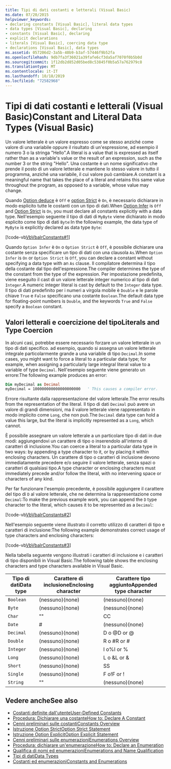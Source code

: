 ```yaml
---
title: Tipi di dati costanti e letterali (Visual Basic)
ms.date: 07/20/2015
helpviewer_keywords:
- declaring constants [Visual Basic], literal data types
- data types [Visual Basic], declaring
- constants [Visual Basic], declaring
- explicit declarations
- literals [Visual Basic], coercing data type
- declarations [Visual Basic], data types
ms.assetid: 057206d2-3a5b-40b9-b3af-57446f9b52fa
ms.openlocfilehash: 9db7fa3f36021a39fafe6cf3da5af7070f0b5b0d
ms.sourcegitcommit: 1f12db2d852d05bed8c53845f0b5a57a762979c8
ms.translationtype: MT
ms.contentlocale: it-IT
ms.lasthandoff: 10/18/2019
ms.locfileid: "72582968"
---
```

# <a name="constant-and-literal-data-types-visual-basic"></a><span data-ttu-id="0dc4f-102">Tipi di dati costanti e letterali (Visual Basic)</span><span class="sxs-lookup"><span data-stu-id="0dc4f-102">Constant and Literal Data Types (Visual Basic)</span></span>
<span data-ttu-id="0dc4f-103">Un valore letterale è un valore espresso come se stesso anziché come valore di una variabile oppure il risultato di un'espressione, ad esempio il numero 3 o la stringa "Hello".</span><span class="sxs-lookup"><span data-stu-id="0dc4f-103">A literal is a value that is expressed as itself rather than as a variable's value or the result of an expression, such as the number 3 or the string "Hello".</span></span> <span data-ttu-id="0dc4f-104">Una costante è un nome significativo che prende il posto di un valore letterale e mantiene lo stesso valore in tutto il programma, anziché una variabile, il cui valore può cambiare.</span><span class="sxs-lookup"><span data-stu-id="0dc4f-104">A constant is a meaningful name that takes the place of a literal and retains this same value throughout the program, as opposed to a variable, whose value may change.</span></span>  
  
 <span data-ttu-id="0dc4f-105">Quando [Option deduce](../../../../visual-basic/language-reference/statements/option-infer-statement.md) è `Off` e [option Strict](../../../../visual-basic/language-reference/statements/option-strict-statement.md) è `On`, è necessario dichiarare in modo esplicito tutte le costanti con un tipo di dati.</span><span class="sxs-lookup"><span data-stu-id="0dc4f-105">When [Option Infer](../../../../visual-basic/language-reference/statements/option-infer-statement.md) is `Off` and [Option Strict](../../../../visual-basic/language-reference/statements/option-strict-statement.md) is `On`, you must declare all constants explicitly with a data type.</span></span> <span data-ttu-id="0dc4f-106">Nell'esempio seguente il tipo di dati di `MyByte` viene dichiarato in modo esplicito come tipo di dati `Byte`:</span><span class="sxs-lookup"><span data-stu-id="0dc4f-106">In the following example, the data type of `MyByte` is explicitly declared as data type `Byte`:</span></span>  
  
 [!code-vb[VbVbalrConstants#1](~/samples/snippets/visualbasic/VS_Snippets_VBCSharp/VbVbalrConstants/VB/Class1.vb#1)]  
  
 <span data-ttu-id="0dc4f-107">Quando `Option Infer` è `On` o `Option Strict` è `Off`, è possibile dichiarare una costante senza specificare un tipo di dati con una clausola `As`.</span><span class="sxs-lookup"><span data-stu-id="0dc4f-107">When `Option Infer` is `On` or `Option Strict` is `Off`, you can declare a constant without specifying a data type with an `As` clause.</span></span> <span data-ttu-id="0dc4f-108">Il compilatore determina il tipo della costante dal tipo dell'espressione.</span><span class="sxs-lookup"><span data-stu-id="0dc4f-108">The compiler determines the type of the constant from the type of the expression.</span></span> <span data-ttu-id="0dc4f-109">Per impostazione predefinita, viene eseguito il cast di un valore letterale integer numerico al tipo di dati `Integer`.</span><span class="sxs-lookup"><span data-stu-id="0dc4f-109">A numeric integer literal is cast by default to the `Integer` data type.</span></span> <span data-ttu-id="0dc4f-110">Il tipo di dati predefinito per i numeri a virgola mobile è `Double` e le parole chiave `True` e `False` specificano una costante `Boolean`.</span><span class="sxs-lookup"><span data-stu-id="0dc4f-110">The default data type for floating-point numbers is `Double`, and the keywords `True` and `False` specify a `Boolean` constant.</span></span>  
  
## <a name="literals-and-type-coercion"></a><span data-ttu-id="0dc4f-111">Valori letterali e coercizione del tipo</span><span class="sxs-lookup"><span data-stu-id="0dc4f-111">Literals and Type Coercion</span></span>  
 <span data-ttu-id="0dc4f-112">In alcuni casi, potrebbe essere necessario forzare un valore letterale in un tipo di dati specifico. ad esempio, quando si assegna un valore letterale integrale particolarmente grande a una variabile di tipo `Decimal`.</span><span class="sxs-lookup"><span data-stu-id="0dc4f-112">In some cases, you might want to force a literal to a particular data type; for example, when assigning a particularly large integral literal value to a variable of type `Decimal`.</span></span> <span data-ttu-id="0dc4f-113">Nell'esempio seguente viene generato un errore:</span><span class="sxs-lookup"><span data-stu-id="0dc4f-113">The following example produces an error:</span></span>  
  
```vb  
Dim myDecimal as Decimal  
myDecimal = 100000000000000000000   ' This causes a compiler error.  
```  
  
 <span data-ttu-id="0dc4f-114">Errore risultante dalla rappresentazione del valore letterale.</span><span class="sxs-lookup"><span data-stu-id="0dc4f-114">The error results from the representation of the literal.</span></span> <span data-ttu-id="0dc4f-115">Il tipo di dati `Decimal` può avere un valore di grandi dimensioni, ma il valore letterale viene rappresentato in modo implicito come `Long`, che non può.</span><span class="sxs-lookup"><span data-stu-id="0dc4f-115">The `Decimal` data type can hold a value this large, but the literal is implicitly represented as a `Long`, which cannot.</span></span>  
  
 <span data-ttu-id="0dc4f-116">È possibile assegnare un valore letterale a un particolare tipo di dati in due modi: aggiungendovi un carattere di tipo o inserendolo all'interno di caratteri di inclusione.</span><span class="sxs-lookup"><span data-stu-id="0dc4f-116">You can coerce a literal to a particular data type in two ways: by appending a type character to it, or by placing it within enclosing characters.</span></span> <span data-ttu-id="0dc4f-117">Un carattere di tipo o caratteri di inclusione devono immediatamente precedere e/o seguire il valore letterale, senza spazi o caratteri di qualsiasi tipo.</span><span class="sxs-lookup"><span data-stu-id="0dc4f-117">A type character or enclosing characters must immediately precede and/or follow the literal, with no intervening space or characters of any kind.</span></span>  
  
 <span data-ttu-id="0dc4f-118">Per far funzionare l'esempio precedente, è possibile aggiungere il carattere del tipo di `D` al valore letterale, che ne determina la rappresentazione come `Decimal`:</span><span class="sxs-lookup"><span data-stu-id="0dc4f-118">To make the previous example work, you can append the `D` type character to the literal, which causes it to be represented as a `Decimal`:</span></span>  
  
 [!code-vb[VbVbalrConstants#2](~/samples/snippets/visualbasic/VS_Snippets_VBCSharp/VbVbalrConstants/VB/Class1.vb#2)]  
  
 <span data-ttu-id="0dc4f-119">Nell'esempio seguente viene illustrato il corretto utilizzo di caratteri di tipo e caratteri di inclusione:</span><span class="sxs-lookup"><span data-stu-id="0dc4f-119">The following example demonstrates correct usage of type characters and enclosing characters:</span></span>  
  
 [!code-vb[VbVbalrConstants#3](~/samples/snippets/visualbasic/VS_Snippets_VBCSharp/VbVbalrConstants/VB/Class1.vb#3)]  
  
 <span data-ttu-id="0dc4f-120">Nella tabella seguente vengono illustrati i caratteri di inclusione e i caratteri di tipo disponibili in Visual Basic.</span><span class="sxs-lookup"><span data-stu-id="0dc4f-120">The following table shows the enclosing characters and type characters available in Visual Basic.</span></span>  
  
|<span data-ttu-id="0dc4f-121">Tipo di dati</span><span class="sxs-lookup"><span data-stu-id="0dc4f-121">Data type</span></span>|<span data-ttu-id="0dc4f-122">Carattere di inclusione</span><span class="sxs-lookup"><span data-stu-id="0dc4f-122">Enclosing character</span></span>|<span data-ttu-id="0dc4f-123">Carattere tipo aggiunto</span><span class="sxs-lookup"><span data-stu-id="0dc4f-123">Appended type character</span></span>|  
|---|---|---|  
|`Boolean`|<span data-ttu-id="0dc4f-124">(nessuno)</span><span class="sxs-lookup"><span data-stu-id="0dc4f-124">(none)</span></span>|<span data-ttu-id="0dc4f-125">(nessuno)</span><span class="sxs-lookup"><span data-stu-id="0dc4f-125">(none)</span></span>|  
|`Byte`|<span data-ttu-id="0dc4f-126">(nessuno)</span><span class="sxs-lookup"><span data-stu-id="0dc4f-126">(none)</span></span>|<span data-ttu-id="0dc4f-127">(nessuno)</span><span class="sxs-lookup"><span data-stu-id="0dc4f-127">(none)</span></span>|  
|`Char`|<span data-ttu-id="0dc4f-128">"</span><span class="sxs-lookup"><span data-stu-id="0dc4f-128">"</span></span>|<span data-ttu-id="0dc4f-129">C</span><span class="sxs-lookup"><span data-stu-id="0dc4f-129">C</span></span>|  
|`Date`|#|<span data-ttu-id="0dc4f-130">(nessuno)</span><span class="sxs-lookup"><span data-stu-id="0dc4f-130">(none)</span></span>|  
|`Decimal`|<span data-ttu-id="0dc4f-131">(nessuno)</span><span class="sxs-lookup"><span data-stu-id="0dc4f-131">(none)</span></span>|<span data-ttu-id="0dc4f-132">D o @</span><span class="sxs-lookup"><span data-stu-id="0dc4f-132">D or @</span></span>|  
|`Double`|<span data-ttu-id="0dc4f-133">(nessuno)</span><span class="sxs-lookup"><span data-stu-id="0dc4f-133">(none)</span></span>|<span data-ttu-id="0dc4f-134">R o #</span><span class="sxs-lookup"><span data-stu-id="0dc4f-134">R or #</span></span>|  
|`Integer`|<span data-ttu-id="0dc4f-135">(nessuno)</span><span class="sxs-lookup"><span data-stu-id="0dc4f-135">(none)</span></span>|<span data-ttu-id="0dc4f-136">I o%</span><span class="sxs-lookup"><span data-stu-id="0dc4f-136">I or %</span></span>|  
|`Long`|<span data-ttu-id="0dc4f-137">(nessuno)</span><span class="sxs-lookup"><span data-stu-id="0dc4f-137">(none)</span></span>|<span data-ttu-id="0dc4f-138">L o &</span><span class="sxs-lookup"><span data-stu-id="0dc4f-138">L or &</span></span>|  
|`Short`|<span data-ttu-id="0dc4f-139">(nessuno)</span><span class="sxs-lookup"><span data-stu-id="0dc4f-139">(none)</span></span>|<span data-ttu-id="0dc4f-140">S</span><span class="sxs-lookup"><span data-stu-id="0dc4f-140">S</span></span>|  
|`Single`|<span data-ttu-id="0dc4f-141">(nessuno)</span><span class="sxs-lookup"><span data-stu-id="0dc4f-141">(none)</span></span>|<span data-ttu-id="0dc4f-142">F o!</span><span class="sxs-lookup"><span data-stu-id="0dc4f-142">F or !</span></span>|  
|`String`|<span data-ttu-id="0dc4f-143">"</span><span class="sxs-lookup"><span data-stu-id="0dc4f-143">"</span></span>|<span data-ttu-id="0dc4f-144">(nessuno)</span><span class="sxs-lookup"><span data-stu-id="0dc4f-144">(none)</span></span>|  
  
## <a name="see-also"></a><span data-ttu-id="0dc4f-145">Vedere anche</span><span class="sxs-lookup"><span data-stu-id="0dc4f-145">See also</span></span>

- [<span data-ttu-id="0dc4f-146">Costanti definite dall'utente</span><span class="sxs-lookup"><span data-stu-id="0dc4f-146">User-Defined Constants</span></span>](../../../../visual-basic/programming-guide/language-features/constants-enums/user-defined-constants.md)
- [<span data-ttu-id="0dc4f-147">Procedura: Dichiarare una costante</span><span class="sxs-lookup"><span data-stu-id="0dc4f-147">How to: Declare A Constant</span></span>](../../../../visual-basic/programming-guide/language-features/constants-enums/how-to-declare-a-constant.md)
- [<span data-ttu-id="0dc4f-148">Cenni preliminari sulle costanti</span><span class="sxs-lookup"><span data-stu-id="0dc4f-148">Constants Overview</span></span>](../../../../visual-basic/programming-guide/language-features/constants-enums/constants-overview.md)
- [<span data-ttu-id="0dc4f-149">Istruzione Option Strict</span><span class="sxs-lookup"><span data-stu-id="0dc4f-149">Option Strict Statement</span></span>](../../../../visual-basic/language-reference/statements/option-strict-statement.md)
- [<span data-ttu-id="0dc4f-150">Istruzione Option Explicit</span><span class="sxs-lookup"><span data-stu-id="0dc4f-150">Option Explicit Statement</span></span>](../../../../visual-basic/language-reference/statements/option-explicit-statement.md)
- [<span data-ttu-id="0dc4f-151">Cenni preliminari sulle enumerazioni</span><span class="sxs-lookup"><span data-stu-id="0dc4f-151">Enumerations Overview</span></span>](../../../../visual-basic/programming-guide/language-features/constants-enums/enumerations-overview.md)
- [<span data-ttu-id="0dc4f-152">Procedura: dichiarare un'enumerazione</span><span class="sxs-lookup"><span data-stu-id="0dc4f-152">How to: Declare an Enumeration</span></span>](../../../../visual-basic/programming-guide/language-features/constants-enums/how-to-declare-enumerations.md)
- [<span data-ttu-id="0dc4f-153">Qualifica di nomi ed enumerazioni</span><span class="sxs-lookup"><span data-stu-id="0dc4f-153">Enumerations and Name Qualification</span></span>](../../../../visual-basic/programming-guide/language-features/constants-enums/enumerations-and-name-qualification.md)
- [<span data-ttu-id="0dc4f-154">Tipi di dati</span><span class="sxs-lookup"><span data-stu-id="0dc4f-154">Data Types</span></span>](../../../../visual-basic/language-reference/data-types/index.md)
- [<span data-ttu-id="0dc4f-155">Costanti ed enumerazioni</span><span class="sxs-lookup"><span data-stu-id="0dc4f-155">Constants and Enumerations</span></span>](../../../../visual-basic/language-reference/constants-and-enumerations.md)
